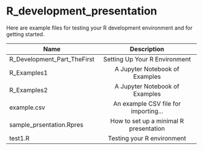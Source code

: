 # R_development_presentation
Here are example files for testing your R development environment and for getting started.

| Name                        | Description                                 |
| --------------------------- |:-------------------------------------------:|
| R_Development_Part_TheFirst | Setting Up Your R Environment               |
| R_Examples1                 | A Jupyter Notebook of Examples              |
| R_Examples2                 | A Jupyter Notebook of Examples              |
| example.csv                 | An example CSV file for importing...        |
| sample_prsentation.Rpres    | How to set up a minimal R presentation      |
| test1.R                     | Testing your R environment                  |
